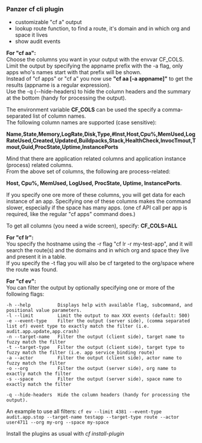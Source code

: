### Panzer cf cli plugin

* customizable "cf a" output
* lookup route function, to find a route, it's domain and in which org and space it lives
* show audit events

**For "cf aa":**  
Choose the columns you want in your output with the envvar CF_COLS.  
Limit the output by specifying the appname prefix with the -a flag, only apps who's names start with that prefix will be shown.  
Instead of "cf apps" or "cf a" you now use **"cf aa [-a appname]"** to get the results (appname is a regular expression).  
Use the -q (--hide-headers) to hide the column headers and the summary at the bottom (handy for processing the output).

The environment variable **CF_COLS** can be used the specify a comma-separated list of column names.  
The following column names are supported (case sensitive): 

**Name,State,Memory,LogRate,Disk,Type,#Inst,Host,Cpu%,MemUsed,LogRateUsed,Created,Updated,Buildpacks,Stack,HealthCheck,InvocTmout,Tmout,Guid,ProcState,Uptime,InstancePorts**   

Mind that there are application related columns and application instance (process) related columns.  
From the above set of columns, the following are process-related: 

**Host, Cpu%, MemUsed, LogUsed, ProcState, Uptime, InstancePorts**.  


If you specify one ore more of these columns, you will get data for each instance of an app. Specifying one of these columns makes the command slower, especially if the space has many apps. (one cf API call per app is required, like the regular "cf apps" command does.)

To get all columns (you need a wide screen), specify: **CF_COLS=ALL**

**For "cf lr":**  
You specify the hostname using the -r flag "cf lr -r my-test-app", and it will search the route(s) and the domains and in which org and space they live and present it in a table.  
If you specify the -t flag you will also be cf targeted to the org/space where the route was found.

**For "cf ev":**  
You can filter the output by optionally specifying one or more of the following flags:

    -h --help          Displays help with available flag, subcommand, and positional value parameters.
    -l --limit         Limit the output to max XXX events (default: 500)
    -e --event-type    Filter the output (server side), (comma separated list of) event type to exactly match the filter (i.e. audit.app.update,app.crash)
    -n --target-name   Filter the output (client side), target name to fuzzy match the filter
    -t --target-type   Filter the output (client side), target type to fuzzy match the filter (i.e. app service_binding route)
    -a --actor         Filter the output (client side), actor name to fuzzy match the filter
    -o --org           Filter the output (server side), org name to exactly match the filter
    -s --space         Filter the output (server side), space name to exactly match the filter

    -q --hide-headers  Hide the column headers (handy for processing the output).

An example to use all filters:  `cf ev --limit 4381 --event-type audit.app.stop --target-name testapp --target-type route --actor user4711 --org my-org --space my-space`

Install the plugins as usual with _cf install-plugin <plugin binary>_
